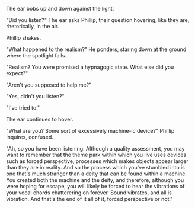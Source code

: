 The ear bobs up and down against the light.

"Did you listen?" The ear asks Phillip, their question hovering, like they are, rhetorically, in the air.

Phillip shakes.

"What happened to the realism?" He ponders, staring down at the ground where the spotlight falls.

"Realism? You were promised a hypnagogic state. What else did you expect?"

"Aren't you supposed to help me?"

"Yes, didn't you listen?"

"I've tried to."

The ear continues to hover.

"What are you? Some sort of excessively machine-ic device?" Phillip inquires, confused.

"Ah, so you have been listening. Although a quality assessment, you may want to remember that the theme park within which you live uses devices such as forced perspective, processes which makes objects appear larger than they are in reality. And so the process which you've stumbled into is one that's much stranger than a deity that can be found within a machine. You created both the machine and the deity, and therefore, although you were hoping for escape, you will likely be forced to hear the vibrations of your vocal chords chatterering on forever. Sound vibrates, and all is vibration. And that's the end of it all of it, forced perspective or not."